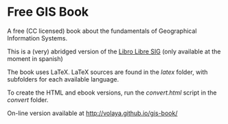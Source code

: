 Free GIS Book
================

A free (CC licensed) book about the fundamentals of Geographical Information Systems.

This is a (very) abridged version of the [Libro Libre SIG](https://github.com/volaya/libro-sig) (only available at the moment in spanish)

The book uses LaTeX. LaTeX sources are found in the *latex* folder, with subfolders for each available language.

To create the HTML and ebook versions, run the *convert.html* script in the *convert* folder.

On-line version available at http://volaya.github.io/gis-book/
